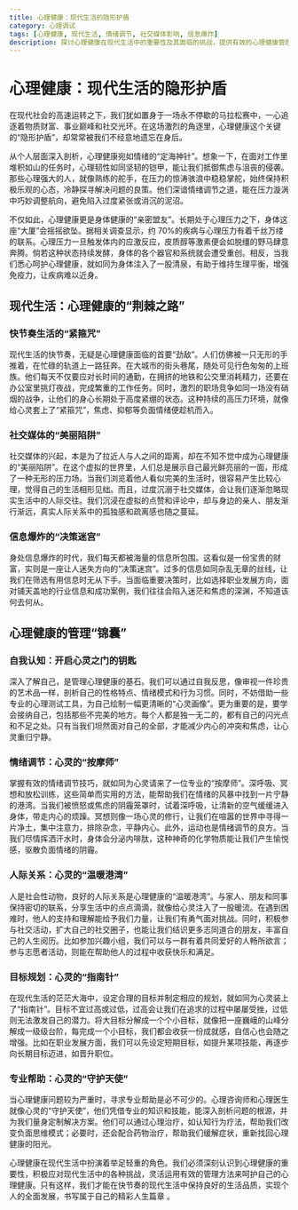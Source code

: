```yaml
---
title: 心理健康：现代生活的隐形护盾
category: 心理调试
tags: [心理健康, 现代生活, 情绪调节, 社交媒体影响, 信息爆炸]
description: 探讨心理健康在现代生活中的重要性及其面临的挑战，提供有效的心理健康管理方法，帮助读者在快节奏的生活中维护心理平衡，实现全面发展。
---
```

# 心理健康：现代生活的隐形护盾
在现代社会的高速运转之下，我们犹如置身于一场永不停歇的马拉松赛中，一心追逐着物质财富、事业巅峰和社交光环。在这场激烈的角逐里，心理健康这个关键的“隐形护盾”，却常常被我们不经意地遗忘在身后。

从个人层面深入剖析，心理健康宛如情绪的“定海神针”。想象一下，在面对工作里堆积如山的任务时，心理韧性如同坚韧的铠甲，能让我们抵御焦虑与沮丧的侵袭。那些心理强大的人，就像熟练的舵手，在压力的惊涛骇浪中稳稳掌舵，始终保持积极乐观的心态，冷静探寻解决问题的良策。他们深谙情绪调节之道，能在压力漩涡中巧妙调整航向，避免陷入过度紧张或消沉的泥沼。

不仅如此，心理健康更是身体健康的“亲密盟友”。长期处于心理压力之下，身体这座“大厦”会摇摇欲坠。据相关调查显示，约 70%的疾病与心理压力有着千丝万缕的联系。心理压力一旦触发体内的应激反应，皮质醇等激素便会如脱缰的野马肆意奔腾。倘若这种状态持续发酵，身体的各个器官和系统就会遭受重创。相反，当我们悉心呵护心理健康，就如同为身体注入了一股清泉，有助于维持生理平衡，增强免疫力，让疾病难以近身。

## 现代生活：心理健康的“荆棘之路”

### 快节奏生活的“紧箍咒”
现代生活的快节奏，无疑是心理健康面临的首要“劲敌”。人们仿佛被一只无形的手推着，在忙碌的轨道上一路狂奔。在大城市的街头巷尾，随处可见行色匆匆的上班族。他们每天不仅要应对长时间的通勤，在拥挤的地铁和公交里消耗精力，还要在办公室里挑灯夜战，完成繁重的工作任务。同时，激烈的职场竞争如同一场没有硝烟的战争，让他们的身心长期处于高度紧绷的状态。这种持续的高压力环境，就像给心灵套上了“紧箍咒”，焦虑、抑郁等负面情绪便趁机而入。

### 社交媒体的“美丽陷阱”
社交媒体的兴起，本是为了拉近人与人之间的距离，却在不知不觉中成为心理健康的“美丽陷阱”。在这个虚拟的世界里，人们总是展示自己最光鲜亮丽的一面，形成了一种无形的压力场。当我们浏览着他人看似完美的生活时，很容易产生比较心理，觉得自己的生活相形见绌。而且，过度沉溺于社交媒体，会让我们逐渐忽略现实生活中的人际交往。我们沉浸在虚拟的点赞和评论中，却与身边的亲人、朋友渐行渐远，真实人际关系中的孤独感和疏离感也随之蔓延。

### 信息爆炸的“决策迷宫”
身处信息爆炸的时代，我们每天都被海量的信息所包围。这看似是一份宝贵的财富，实则是一座让人迷失方向的“决策迷宫”。过多的信息如同杂乱无章的丝线，让我们在筛选有用信息时无从下手。当面临重要决策时，比如选择职业发展方向，面对铺天盖地的行业信息和成功案例，我们往往会陷入迷茫和焦虑的深渊，不知道该何去何从。

## 心理健康的管理“锦囊”

### 自我认知：开启心灵之门的钥匙
深入了解自己，是管理心理健康的基石。我们可以通过自我反思，像审视一件珍贵的艺术品一样，剖析自己的性格特点、情绪模式和行为习惯。同时，不妨借助一些专业的心理测试工具，为自己绘制一幅更清晰的“心灵画像”。更为重要的是，要学会接纳自己，包括那些不完美的地方。每个人都是独一无二的，都有自己的闪光点和不足之处。只有当我们坦然面对自己的全部，才能减少内心的冲突和焦虑，让心灵重归宁静。

### 情绪调节：心灵的“按摩师”
掌握有效的情绪调节技巧，就如同为心灵请来了一位专业的“按摩师”。深呼吸、冥想和放松训练，这些简单而实用的方法，能帮助我们在情绪的风暴中找到一片宁静的港湾。当我们被愤怒或焦虑的阴霾笼罩时，试着深呼吸，让清新的空气缓缓进入身体，带走内心的烦躁。冥想则像一场心灵的修行，让我们在喧嚣的世界中寻得一片净土，集中注意力，排除杂念，平静内心。此外，运动也是情绪调节的良方。当我们尽情挥洒汗水时，身体会分泌内啡肽，这种神奇的化学物质能让我们产生愉悦感，驱散负面情绪的阴霾。

### 人际关系：心灵的“温暖港湾”
人是社会性动物，良好的人际关系是心理健康的“温暖港湾”。与家人、朋友和同事保持密切的联系，分享生活中的点点滴滴，就像给心灵注入了一股暖流。在遇到困难时，他人的支持和理解能给予我们力量，让我们有勇气面对挑战。同时，积极参与社交活动，扩大自己的社交圈子，也能让我们结识更多志同道合的朋友，丰富自己的人生阅历。比如参加兴趣小组，我们可以与一群有着共同爱好的人畅所欲言；参与志愿者活动，则能在帮助他人的过程中收获快乐和满足。

### 目标规划：心灵的“指南针”
在现代生活的茫茫大海中，设定合理的目标并制定相应的规划，就如同为心灵装上了“指南针”。目标不宜过高或过低，过高会让我们在追求的过程中屡屡受挫，过低则无法激发自己的潜力。将大目标分解成一个个小目标，就像把一座巍峨的山峰分解成一级级台阶，每完成一个小目标，我们都会收获一份成就感，自信心也会随之增强。比如在职业发展方面，我们可以先设定短期目标，如提升某项技能，再逐步向长期目标迈进，如晋升职位。

### 专业帮助：心灵的“守护天使”
当心理健康问题较为严重时，寻求专业帮助是必不可少的。心理咨询师和心理医生就像心灵的“守护天使”，他们凭借专业的知识和技能，能深入剖析问题的根源，并为我们量身定制解决方案。他们可以通过心理治疗，如认知行为疗法，帮助我们改变负面思维模式；必要时，还会配合药物治疗，帮助我们缓解症状，重新找回心理健康的阳光。

心理健康在现代生活中扮演着举足轻重的角色。我们必须深刻认识到心理健康的重要性，积极应对现代生活中的各种挑战，灵活运用有效的管理方法来呵护自己的心理健康。只有这样，我们才能在快节奏的现代生活中保持良好的生活品质，实现个人的全面发展，书写属于自己的精彩人生篇章 。